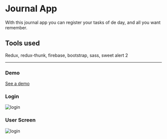 # Journal App

With this journal app you can register your tasks of de day, and all you want remember.

## Tools used
Redux, redux-thunk, firebase, bootstrap, sass, sweet alert 2

<hr/>

### Demo

<a href="https://journal-app-41c42.web.app" > See a demo <a/>

### Login
<img src="https://i.ibb.co/f0NJYb7/Login.png" alt="login"/>

### User Screen
<img src="https://i.ibb.co/gvK353H/vista-usuario.png" alt="login"/>



